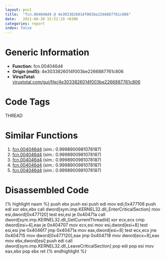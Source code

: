 ```yaml
---
layout: post
title:  "fcn.004046d4 @ 4e3033826014f003be2266887761c806"
date:   2021-08-30 15:52:19 +0300
categories: report
index: false
---
```


# Generic Information
- **Function:** fcn.004046d4
- **Origin (md5):** 4e3033826014f003be2266887761c806
- **VirusTotal:** [virustotal.com/gui/file/4e3033826014f003be2266887761c806][virustotal_ref]

# Code Tags
<span class="tag" id="THREAD">THREAD</span>


# Similar Functions

1. [fcn.004046d4][similar_1_ref] (sim.: 0.9998900981078187)
2. [fcn.004046d4][similar_2_ref] (sim.: 0.9998900981078187)
3. [fcn.004046d4][similar_3_ref] (sim.: 0.9998900981078187)
4. [fcn.004046d4][similar_4_ref] (sim.: 0.9998900981078187)
5. [fcn.004046d4][similar_5_ref] (sim.: 0.9998900981078187)


# Disassembled Code

{% highlight nasm %}
push ebx
push esi
push edi
mov edi,0x477108
push edi
xor ebx,ebx
call dword[sym.imp.KERNEL32.dll_EnterCriticalSection]
mov esi,dword[0x477120]
test esi,esi
je 0x40471a
call dword[sym.imp.KERNEL32.dll_GetCurrentThreadId]
xor ecx,ecx
cmp dword[esi+4],eax
je 0x404707
mov ecx,esi
mov esi,dword[esi+8]
test esi,esi
jne 0x4046f7
jmp 0x40471a
mov eax,dword[esi+8]
test ecx,ecx
jne 0x404715
mov dword[0x477120],eax
jmp 0x404718
mov dword[ecx+8],eax
mov ebx,dword[esi]
push edi
call dword[sym.imp.KERNEL32.dll_LeaveCriticalSection]
pop edi
pop esi
mov eax,ebx
pop ebx
ret 
{% endhighlight %}


[similar_1_ref]: /report/fcn.004046d4@c6d5547a6b11db0106596d8a93b709be
[similar_2_ref]: /report/fcn.004046d4@44a756939733df3681808b122b91651f
[similar_3_ref]: /report/fcn.004046d4@b8b9cf6862b0d68d10750002e5baaf97
[similar_4_ref]: /report/fcn.004046d4@13ef005ca8ff2306b83fd3ae03f29104
[similar_5_ref]: /report/fcn.004046d4@bf63ddd2300e0a74a0359de9adcc16ac
[virustotal_ref]: https://www.virustotal.com/gui/file/4e3033826014f003be2266887761c806
